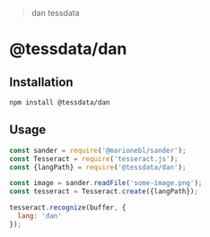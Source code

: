 > dan tessdata

# @tessdata/dan

## Installation

```
npm install @tessdata/dan
```

## Usage

```js
const sander = require('@marionebl/sander');
const Tesseract = require('tesseract.js');
const {langPath} = require('@tessdata/dan');

const image = sander.readFile('some-image.png');
const tesseract = Tesseract.create({langPath});

tesseract.recognize(buffer, {
  lang: 'dan'
});
```

